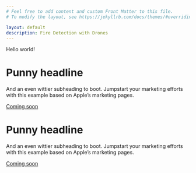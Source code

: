 ```yaml
---
# Feel free to add content and custom Front Matter to this file.
# To modify the layout, see https://jekyllrb.com/docs/themes/#overriding-theme-defaults

layout: default
description: Fire Detection with Drones
---
```


Hello world!

<div class="position-relative overflow-hidden p-3 p-md-5 m-md-3 text-center bg-light">
    <div class="col-md-5 p-lg-5 mx-auto my-5">
        <h1 class="display-4 fw-normal">Punny headline</h1>
        <p class="lead fw-normal">And an even wittier subheading to boot. Jumpstart your marketing efforts with this
            example based on Apple’s marketing pages.</p>
        <a class="btn btn-outline-secondary" href="#">Coming soon</a>
    </div>
    <div class="product-device shadow-sm d-none d-md-block"></div>
    <div class="product-device product-device-2 shadow-sm d-none d-md-block"></div>
</div>

<div class="position-relative overflow-hidden p-3 p-md-5 m-md-3 text-center bg-light">
    <div class="col-md-5 p-lg-5 mx-auto my-5">
        <h1 class="display-4 fw-normal">Punny headline</h1>
        <p class="lead fw-normal">And an even wittier subheading to boot. Jumpstart your marketing efforts with this
            example based on Apple’s marketing pages.</p>
        <a class="btn btn-outline-secondary" href="#">Coming soon</a>
    </div>
    <div class="product-device shadow-sm d-none d-md-block"></div>
    <div class="product-device product-device-2 shadow-sm d-none d-md-block"></div>
</div>
